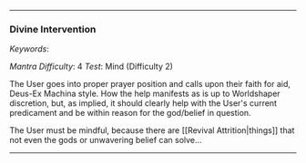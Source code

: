 ___

### Divine Intervention

*Keywords*:

*Mantra Difficulty*: 4
*Test*: Mind (Difficulty 2)

The User goes into proper prayer position and calls upon their faith for aid, Deus-Ex Machina style. How the help manifests as is up to Worldshaper discretion, but, as implied, it should clearly help with the User's current predicament and be within reason for the god/belief in question.

The User must be mindful, because there are [[Revival Attrition|things]] that not even the gods or unwavering belief can solve...

___